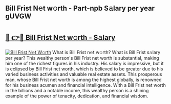 ## Bill Frist N𝚎t w𝚘rth - Part-npb S𝚊lary per year gUVGW

# <h2><a href="http://gc0gc4.nevu.top/?p=Bill+Frist">🔗 👉🔴 Bill Frist N𝚎t w𝚘rth - S𝚊lary</a></h2>

[![Bill Frist N𝚎t W𝚘rth](https://i.imgur.com/Oavwk0R.jpeg)](http://gc0gc4.nevu.top/?p=Bill+Frist)
What is Bill Frist n𝚎t w𝚘rth? What is Bill Frist s𝚊lary per year?
This wealthy person's Bill Frist net worth is substantial, making him one of the richest figures in his industry. His salary is impressive, but it is eclipsed by Bill Frist net worth, which is believed to be greater due to his varied business activities and valuable real estate assets. This prosperous man, whose Bill Frist net worth is among the highest globally, is renowned for his business acumen and financial intelligence. With a Bill Frist net worth in the billions and a notable income, this wealthy person is a shining example of the power of tenacity, dedication, and financial wisdom.
